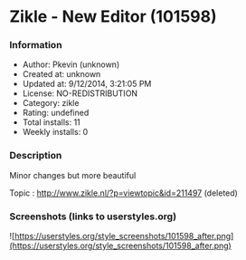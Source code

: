 # Zikle - New Editor (101598)

### Information
- Author: Pkevin (unknown)
- Created at: unknown
- Updated at: 9/12/2014, 3:21:05 PM
- License: NO-REDISTRIBUTION
- Category: zikle
- Rating: undefined
- Total installs: 11
- Weekly installs: 0


### Description
Minor changes but more beautiful

Topic : http://www.zikle.nl/?p=viewtopic&id=211497 (deleted)


### Screenshots (links to userstyles.org)
![https://userstyles.org/style_screenshots/101598_after.png](https://userstyles.org/style_screenshots/101598_after.png)


